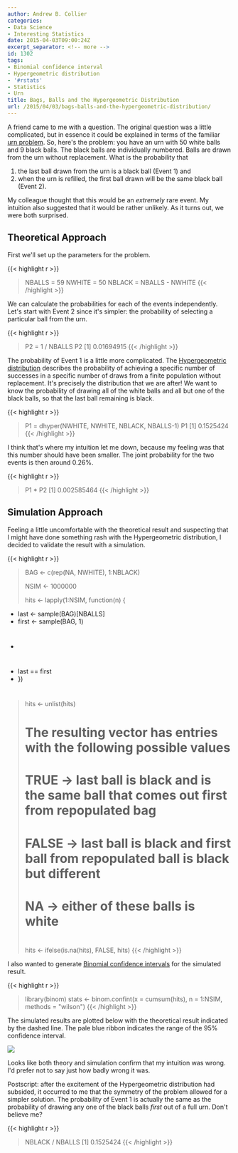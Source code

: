 ```yaml
---
author: Andrew B. Collier
categories:
- Data Science
- Interesting Statistics
date: 2015-04-03T09:00:24Z
excerpt_separator: <!-- more -->
id: 1302
tags:
- Binomial confidence interval
- Hypergeometric distribution
- '#rstats'
- Statistics
- Urn
title: Bags, Balls and the Hypergeometric Distribution
url: /2015/04/03/bags-balls-and-the-hypergeometric-distribution/
---
```


<!--more-->

A friend came to me with a question. The original question was a little complicated, but in essence it could be explained in terms of the familiar [urn problem](http://en.wikipedia.org/wiki/Urn_problem). So, here's the problem: you have an urn with 50 white balls and 9 black balls. The black balls are individually numbered. Balls are drawn from the urn without replacement. What is the probability that

1. the last ball drawn from the urn is a black ball (Event 1) and 
2. when the urn is refilled, the first ball drawn will be the same black ball (Event 2).

My colleague thought that this would be an _extremely_ rare event. My intuition also suggested that it would be rather unlikely. As it turns out, we were both surprised.

## Theoretical Approach

First we'll set up the parameters for the problem.

{{< highlight r >}}
> NBALLS = 59
> NWHITE = 50
> NBLACK = NBALLS - NWHITE
{{< /highlight >}}

We can calculate the probabilities for each of the events independently. Let's start with Event 2 since it's simpler: the probability of selecting a particular ball from the urn.

{{< highlight r >}}
> P2 = 1 / NBALLS
> P2
[1] 0.01694915
{{< /highlight >}}

The probability of Event 1 is a little more complicated. The [Hypergeometric distribution](http://en.wikipedia.org/wiki/Hypergeometric_distribution) describes the probability of achieving a specific number of successes in a specific number of draws from a finite population without replacement. It's precisely the distribution that we are after! We want to know the probability of drawing all of the white balls and all but one of the black balls, so that the last ball remaining is black.

{{< highlight r >}}
> P1 = dhyper(NWHITE, NWHITE, NBLACK, NBALLS-1)
> P1
[1] 0.1525424
{{< /highlight >}}

I think that's where my intuition let me down, because my feeling was that this number should have been smaller. The joint probability for the two events is then around 0.26%.

{{< highlight r >}}
> P1 * P2
[1] 0.002585464
{{< /highlight >}}

## Simulation Approach

Feeling a little uncomfortable with the theoretical result and suspecting that I might have done something rash with the Hypergeometric distribution, I decided to validate the result with a simulation.

{{< highlight r >}}
> BAG <- c(rep(NA, NWHITE), 1:NBLACK)
> 
> NSIM <- 1000000
> 
> hits <- lapply(1:NSIM, function(n) {
+   last <- sample(BAG)[NBALLS]
+   first <- sample(BAG, 1)
+   #
+   last == first
+ })
> #
> hits <- unlist(hits)
> #
> # The resulting vector has entries with the following possible values
> #
> # TRUE -> last ball is black and is the same ball that comes out first from repopulated bag
> # FALSE -> last ball is black and first ball from repopulated ball is black but different
> # NA -> either of these balls is white
> #
> hits <- ifelse(is.na(hits), FALSE, hits)
{{< /highlight >}}

I also wanted to generate [Binomial confidence intervals](http://en.wikipedia.org/wiki/Binomial_proportion_confidence_interval) for the simulated result.

{{< highlight r >}}
> library(binom)
> stats <- binom.confint(x = cumsum(hits), n = 1:NSIM, methods = "wilson")
{{< /highlight >}}

The simulated results are plotted below with the theoretical result indicated by the dashed line. The pale blue ribbon indicates the range of the 95% confidence interval.

<img src="/img/2015/03/black-white-balls.png">

Looks like both theory and simulation confirm that my intuition was wrong. I'd prefer not to say just how badly wrong it was.

Postscript: after the excitement of the Hypergeometric distribution had subsided, it occurred to me that the symmetry of the problem allowed for a simpler solution. The probability of Event 1 is actually the same as the probability of drawing any one of the black balls _first_ out of a full urn. Don't believe me?

{{< highlight r >}}
> NBLACK / NBALLS
[1] 0.1525424
{{< /highlight >}}
